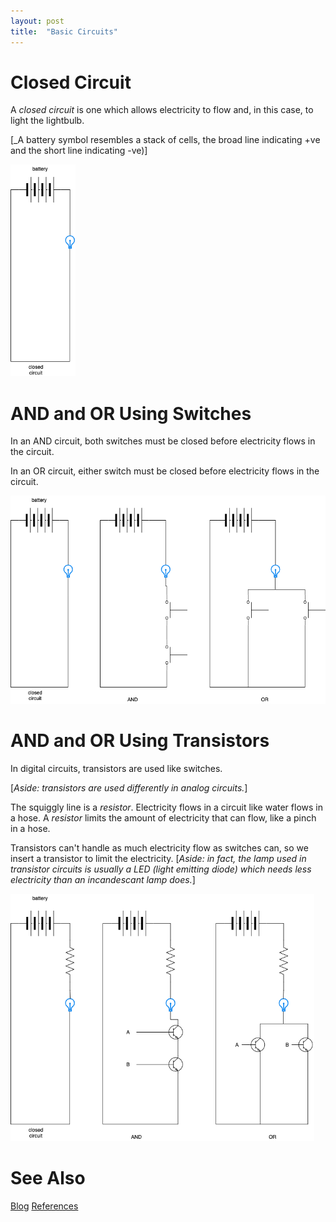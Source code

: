 ```yaml
---
layout: post
title:  "Basic Circuits"
---
```


# Closed Circuit

A *closed circuit* is one which allows electricity to flow and, in this case, to light the lightbulb.

[_A battery symbol resembles a stack of cells, the broad line indicating +ve and the short line indicating -ve)]

<img src="https://github.com/guitarvydas/guitarvydas.github.io/blob/master/assets/2021-08-10-8%20bit-closed%20circuit.png?raw=true" alt="2021-08-10-8 bit-closed circuit.png" style="zoom:67%;" />

# AND and OR Using Switches

In an AND circuit, both switches must be closed before electricity flows in the circuit.

In an OR circuit, either switch must be closed before electricity flows in the circuit.

<img src="https://github.com/guitarvydas/guitarvydas.github.io/blob/master/assets/2021-08-10-8%20bit-AND%20and%20OR%20circuits%20using%20switches.png?raw=true" alt="2021-08-10-8 bit-AND and OR circuits using switches.png" style="zoom: 67%;" />



# AND and OR Using Transistors

In digital circuits, transistors are used like switches.

[_Aside: transistors are used differently in analog circuits._]

The squiggly line is a *resistor*. Electricity flows in a circuit like water flows in a hose.  A *resistor* limits the amount of electricity that can flow, like a pinch in a hose.

Transistors can't handle as much electricity flow as switches can, so we insert a transistor to limit the electricity.  [_Aside: in fact, the lamp used in transistor circuits is usually a LED (light emitting diode) which needs less electricity than an incandescant lamp does._]

<img src="https://github.com/guitarvydas/guitarvydas.github.io/blob/master/assets/2021-08-10-8%20bit-Copy%20of%20AND%20and%20OR%20circuits%20using%20transistors.png?raw=true" alt="2021-08-10-8 bit-Copy of AND and OR circuits using transistors.png" style="zoom:67%;" />

# See Also

[Blog](https://guitarvydas.github.io)
[References](https://guitarvydas.github.io/2021/01/14/References.html)

<script src="https://utteranc.es/client.js" 
        repo="guitarvydas/guitarvydas.github.io" 
        issue-term="pathname" 
        theme="github-light" 
        crossorigin="anonymous" 
        async> 
</script> 
